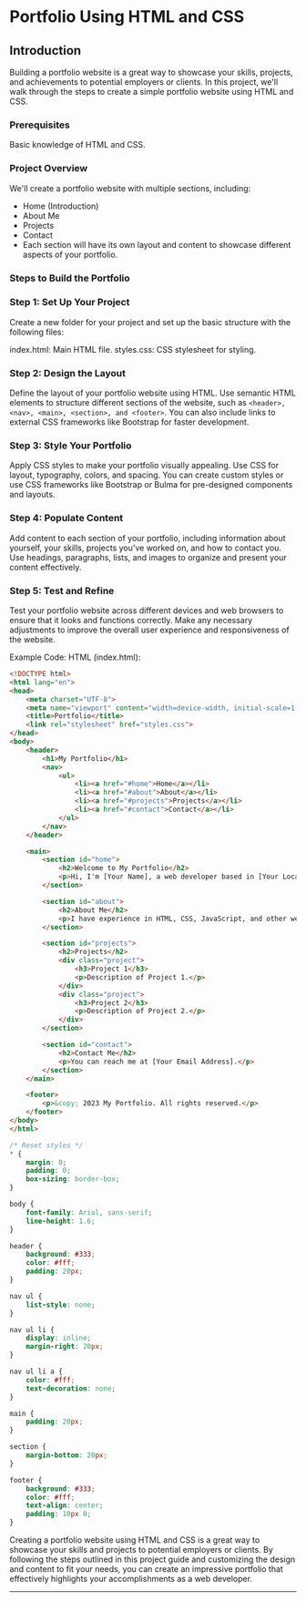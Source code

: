 # Portfolio Using HTML and CSS

## Introduction

Building a portfolio website is a great way to showcase your skills, projects, and achievements to potential employers or clients. In this project, we'll walk through the steps to create a simple portfolio website using HTML and CSS.

### Prerequisites

Basic knowledge of HTML and CSS.

### Project Overview

We'll create a portfolio website with multiple sections, including:

* Home (Introduction)
* About Me
* Projects
* Contact
* Each section will have its own layout and content to showcase different aspects of your portfolio.

### Steps to Build the Portfolio

### Step 1: Set Up Your Project

Create a new folder for your project and set up the basic structure with the following files:

index.html: Main HTML file.
styles.css: CSS stylesheet for styling.

### Step 2: Design the Layout

Define the layout of your portfolio website using HTML. Use semantic HTML elements to structure different sections of the website, such as `<header>, <nav>, <main>, <section>, and <footer>`. You can also include links to external CSS frameworks like Bootstrap for faster development.

### Step 3: Style Your Portfolio

Apply CSS styles to make your portfolio visually appealing. Use CSS for layout, typography, colors, and spacing. You can create custom styles or use CSS frameworks like Bootstrap or Bulma for pre-designed components and layouts.

### Step 4: Populate Content

Add content to each section of your portfolio, including information about yourself, your skills, projects you've worked on, and how to contact you. Use headings, paragraphs, lists, and images to organize and present your content effectively.

### Step 5: Test and Refine

Test your portfolio website across different devices and web browsers to ensure that it looks and functions correctly. Make any necessary adjustments to improve the overall user experience and responsiveness of the website.

Example Code:
HTML (index.html):

```html
<!DOCTYPE html>
<html lang="en">
<head>
    <meta charset="UTF-8">
    <meta name="viewport" content="width=device-width, initial-scale=1.0">
    <title>Portfolio</title>
    <link rel="stylesheet" href="styles.css">
</head>
<body>
    <header>
        <h1>My Portfolio</h1>
        <nav>
            <ul>
                <li><a href="#home">Home</a></li>
                <li><a href="#about">About</a></li>
                <li><a href="#projects">Projects</a></li>
                <li><a href="#contact">Contact</a></li>
            </ul>
        </nav>
    </header>

    <main>
        <section id="home">
            <h2>Welcome to My Portfolio</h2>
            <p>Hi, I'm [Your Name], a web developer based in [Your Location].</p>
        </section>

        <section id="about">
            <h2>About Me</h2>
            <p>I have experience in HTML, CSS, JavaScript, and other web technologies. I enjoy building responsive and user-friendly websites.</p>
        </section>

        <section id="projects">
            <h2>Projects</h2>
            <div class="project">
                <h3>Project 1</h3>
                <p>Description of Project 1.</p>
            </div>
            <div class="project">
                <h3>Project 2</h3>
                <p>Description of Project 2.</p>
            </div>
        </section>

        <section id="contact">
            <h2>Contact Me</h2>
            <p>You can reach me at [Your Email Address].</p>
        </section>
    </main>

    <footer>
        <p>&copy; 2023 My Portfolio. All rights reserved.</p>
    </footer>
</body>
</html>
```

```css
/* Reset styles */
* {
    margin: 0;
    padding: 0;
    box-sizing: border-box;
}

body {
    font-family: Arial, sans-serif;
    line-height: 1.6;
}

header {
    background: #333;
    color: #fff;
    padding: 20px;
}

nav ul {
    list-style: none;
}

nav ul li {
    display: inline;
    margin-right: 20px;
}

nav ul li a {
    color: #fff;
    text-decoration: none;
}

main {
    padding: 20px;
}

section {
    margin-bottom: 20px;
}

footer {
    background: #333;
    color: #fff;
    text-align: center;
    padding: 10px 0;
}
```

Creating a portfolio website using HTML and CSS is a great way to showcase your skills and projects to potential employers or clients. By following the steps outlined in this project guide and customizing the design and content to fit your needs, you can create an impressive portfolio that effectively highlights your accomplishments as a web developer.

---
